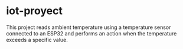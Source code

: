 # iot-proyect
This project reads ambient temperature using a temperature sensor connected to an ESP32 and performs an action when the temperature exceeds a specific value.
